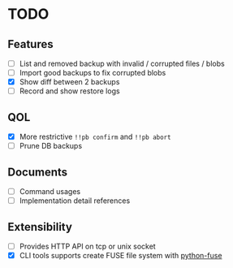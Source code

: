 # TODO

## Features

- [ ] List and removed backup with invalid / corrupted files / blobs
- [ ] Import good backups to fix corrupted blobs
- [x] Show diff between 2 backups
- [ ] Record and show restore logs

## QOL

- [x] More restrictive `!!pb confirm` and `!!pb abort`
- [ ] Prune DB backups

## Documents

- [ ] Command usages
- [ ] Implementation detail references

## Extensibility

- [ ] Provides HTTP API on tcp or unix socket
- [x] CLI tools supports create FUSE file system with [python-fuse](https://github.com/libfuse/python-fuse)
